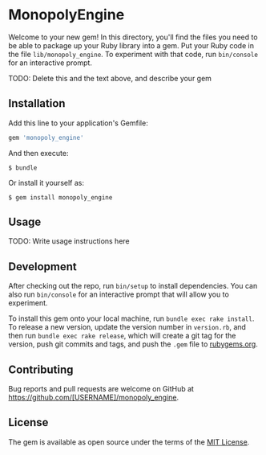 # MonopolyEngine

Welcome to your new gem! In this directory, you'll find the files you need to be able to package up your Ruby library into a gem. Put your Ruby code in the file `lib/monopoly_engine`. To experiment with that code, run `bin/console` for an interactive prompt.

TODO: Delete this and the text above, and describe your gem

## Installation

Add this line to your application's Gemfile:

```ruby
gem 'monopoly_engine'
```

And then execute:

    $ bundle

Or install it yourself as:

    $ gem install monopoly_engine

## Usage

TODO: Write usage instructions here

## Development

After checking out the repo, run `bin/setup` to install dependencies. You can also run `bin/console` for an interactive prompt that will allow you to experiment.

To install this gem onto your local machine, run `bundle exec rake install`. To release a new version, update the version number in `version.rb`, and then run `bundle exec rake release`, which will create a git tag for the version, push git commits and tags, and push the `.gem` file to [rubygems.org](https://rubygems.org).

## Contributing

Bug reports and pull requests are welcome on GitHub at https://github.com/[USERNAME]/monopoly_engine.


## License

The gem is available as open source under the terms of the [MIT License](http://opensource.org/licenses/MIT).

